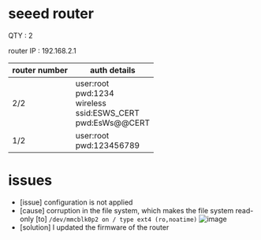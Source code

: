# seeed router
QTY : 2

router IP : 192.168.2.1

| router number | auth details |
| -------- | -------- |
| 2/2 | user:root<br>pwd:1234<br>wireless<br>ssid:ESWS_CERT<br>pwd:EsWs@@CERT|
| 1/2 | user:root<br>pwd:123456789|


# issues
* [issue] configuration is not applied
* [cause] corruption in the file system, which makes the file system read-only [to] `/dev/mmcblk0p2 on / type ext4 (ro,noatime)`
![image](https://github.com/certesws/HW/assets/23504514/304c70cd-a63a-4493-9509-f607b33b672d)
* [solution] I updated the firmware of the router
